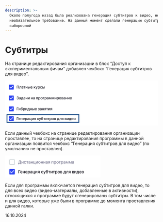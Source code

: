 ```yaml
---
description: >-
  Около полугода назад была реализована генерация субтитров к видео, но это
  необязательное требование. На данный момент сделали генерацию субтитров
  выборочной
---
```


# Субтитры

На странице редактирования организации в блок “Доступ к экспериментальным фичам” добавлен чекбокс “Генерация субтитров для видео”.

![](<../../.gitbook/assets/image (338).png>)

Если данный чекбокс на странице редактирования организации проставлен, то на странице редактирования программы в данной организации появится чекбокс “Генерация субтитров для видео” (по умолчанию не проставлен).

![](<../../.gitbook/assets/image (339).png>)

Если для программы включается генерация субтитров для видео, то для всех видео (видео-материалы, добавленные в активности), относящихся к программе будут сгенерированы субтитры. В том числе и для видео, которые уже были в программе до момента проставления данной галки.

16.10.2024
